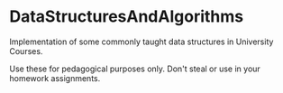# DataStructuresAndAlgorithms

Implementation of some commonly taught data structures in University Courses.

Use these for pedagogical purposes only. Don't steal or use in your homework assignments.
